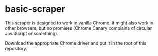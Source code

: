 # basic-scraper

This scraper is designed to work in vanilla Chrome. It might also work in other browsers, but no promises (Chrome Canary complains of circular JavaScript or something). 

Download the appropriate Chrome driver and put it in the root of this repository. 
